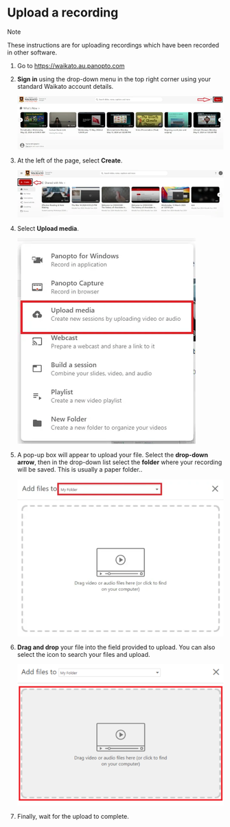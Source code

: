 # Upload a recording

> [!NOTE]
> These instructions are for uploading recordings which have been recorded in other software.

1. Go to https://waikato.au.panopto.com

2. **Sign in** using the drop-down menu in the top right corner using your standard Waikato account details.

    ![](images/staff-panopto-upload.webp)

3. At the left of the page, select **Create**.

    ![](images/staff-panopto-upload2.webp)

4. Select **Upload media**.

    ![](images/staff-panopto-upload3.webp)

5. A pop-up box will appear to upload your file. Select the **drop-down arrow**, then in the drop-down list select the **folder** where your recording will be saved. This is usually a paper folder..

    ![](images/staff-panopto-upload4.webp)

6. **Drag and drop** your file into the field provided to upload. You can also select the icon to search your files and upload.

   ![](images/panopto-add-file-field.png)

8. Finally, wait for the upload to complete.

